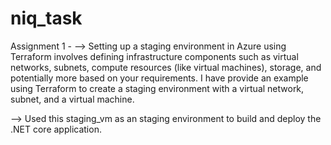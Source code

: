 # niq_task

Assignment 1 -
--> Setting up a staging environment in Azure using Terraform involves defining infrastructure components such as virtual networks, subnets, compute resources (like virtual machines), storage, and potentially more based on your requirements. I have provide an example using Terraform to create a staging environment with a virtual network, subnet, and a virtual machine.

--> Used this staging_vm as an staging environment to build and deploy the .NET core application.
